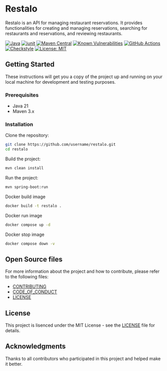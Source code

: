 # Restalo

Restalo is an API for managing restaurant reservations. It provides functionalities for creating and managing
reservations, searching for restaurants and reservations, and reviewing restaurants.

[![Java](https://img.shields.io/badge/java-21-blue)](https://www.oracle.com/java/technologies/javase-jdk21-downloads.html)
[![junit](https://img.shields.io/badge/junit-4.13.2-blue)](https://junit.org/junit4/)
[![Maven Central](https://img.shields.io/maven-central/v/org.apache.maven/apache-maven.svg)](https://maven.apache.org)
[![Known Vulnerabilities](https://snyk.io/test/github/samiusss/restalo/badge.svg)](https://snyk.io/test/github/samiusss/restalo)
[![GitHub Actions](https://github.com/samiusss/restalo/workflows/Java%20CI%20with%20Maven/badge.svg)](https://github.com/samiusss/restalo/actions)
[![Checkstyle](https://img.shields.io/badge/checkstyle-8.45-blue)](https://checkstyle.org)
[![License: MIT](https://img.shields.io/badge/License-MIT-yellow.svg)](https://opensource.org/licenses/MIT)
## Getting Started

These instructions will get you a copy of the project up and running on your local machine for development and testing
purposes.

### Prerequisites

- Java 21
- Maven 3.x

### Installation

Clone the repository:

```bash
git clone https://github.com/username/restalo.git
cd restalo
```

Build the project:

```bash
mvn clean install
```

Run the project:

```bash
mvn spring-boot:run
```

Docker build image

```bash
docker build -t restalo .
```

Docker run image

```bash
docker compose up -d
```

Docker stop image

```bash
docker compose down -v
```

## Open Source files

For more information about the project and how to contribute, please refer to the following files:

- [CONTRIBUTING](CONTRIBUTING.md)
- [CODE_OF_CONDUCT](CODE_OF_CONDUCT.md)
- [LICENSE](LICENSE)

## License

This project is lisenced under the MIT License - see the [LICENSE](LICENSE) file for details.

## Acknowledgments

Thanks to all contributors who participated in this project and helped make it better.
